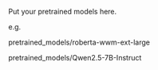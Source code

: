 Put your pretrained models here.

e.g. 

pretrained_models/roberta-wwm-ext-large

pretrained_models/Qwen2.5-7B-Instruct
